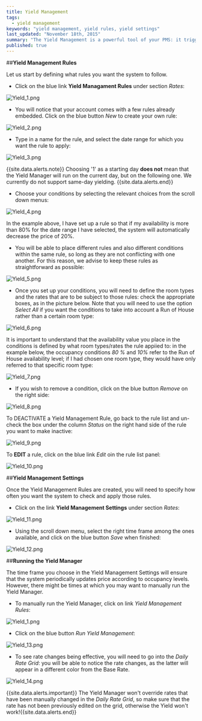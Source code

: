 ```yaml
---
title: Yield Management
tags: 
  - yield management
keywords: "yield management, yield rules, yield settings"
last_updated: "November 18th, 2015"
summary: "The Yield Management is a powerful tool of your PMS: it triggers automatic rate changes based on the occupancy level of a room type or your run of house. The price change is governed by rules that you will have to configure in the system, in order to define how the rates should change when certain conditions apply. "
published: true
---
```






##**Yield Management Rules**  

Let us start by defining what rules you want the system to follow.  

  - Click on the blue link **Yield Managament Rules** under section _Rates_:  
  
![Yield_1.png]({{site.baseurl}}/images/Yield_1.png)


  
  - You will notice that your account comes with a few rules already embedded. Click on the blue button _New_ to create your own rule:  
  
![Yield_2.png]({{site.baseurl}}/images/Yield_2.png)


  
  - Type in a name for the rule, and select the date range for which you want the rule to apply:  
  
![Yield_3.png]({{site.baseurl}}/images/Yield_3.png)


 {{site.data.alerts.note}} Choosing '1' as a starting day **does not** mean that the Yield Manager will run on the current day, but on the following one. We currently do not support same-day yielding. {{site.data.alerts.end}} 
  
  - Choose your conditions by selecting the relevant choices from the scroll down menus:  
  
![Yield_4.png]({{site.baseurl}}/images/Yield_4.png)

 
  
  In the example above, I have set up a rule so that if my availability is more than 80% for the date range I have selected, the system will automatically decrease the price of 20%.  
  
  - You will be able to place different rules and also different conditions within the same rule, so long as they are not conflicting with one another. For this reason, we advise to keep these rules as straightforward as possible:  
  
![Yield_5.png]({{site.baseurl}}/images/Yield_5.png)

  
  
  - Once you set up your conditions, you will need to define the room types and the rates that are to be subject to those rules: check the appropriate boxes, as in the picture below. Note that you will need to use the option _Select All_ if you want the conditions to take into account a Run of House rather than a certain room type:  
  
![Yield_6.png]({{site.baseurl}}/images/Yield_6.png)

  
  It is important to understand that the availability value you place in the conditions is defined by what room types/rates the rule appiied to: in the example below, the occupancy conditions _80 %_ and _10%_ refer to the Run of House availability level; if I had chosen one room type, they would have only referred to that specific room type:  
  
![Yield_7.png]({{site.baseurl}}/images/Yield_7.png)



 - If you wish to remove a condition, click on the blue button _Remove_ on the right side:  
 
![Yield_8.png]({{site.baseurl}}/images/Yield_8.png)

 
 
 To <span class="label label-info">DEACTIVATE</span> a Yield Management Rule, go back to the rule list and un-check the box under the column _Status_ on the right hand side of the rule you want to make inactive: 
 
![Yield_9.png]({{site.baseurl}}/images/Yield_9.png)



To **EDIT** a rule, click on the blue link _Edit_ oin the rule list panel:  

![Yield_10.png]({{site.baseurl}}/images/Yield_10.png)


 

##**Yield Management Settings**  

Once the Yield Management Rules are created, you will need to specify how often you want the system to check and apply those rules.  

 - Click on the link **Yield Management Settings** under section _Rates_:  
 
![Yield_11.png]({{site.baseurl}}/images/Yield_11.png)


 
 - Using the scroll down menu, select the right time frame among the ones available, and click on the blue button _Save_ when finished:  
 
![Yield_12.png]({{site.baseurl}}/images/Yield_12.png)




 
##**Running the Yield Manager**  

The time frame you choose in the Yield Management Settings will ensure that the system periodically updates price according to occupancy levels. However, there might be times at which you may want to manually run the Yield Manager.

 - To manually run the Yield Manager, click on link _Yield Management Rules_:  
 
![Yield_1.png]({{site.baseurl}}/images/Yield_1.png)


 
 - Click on the blue button _Run Yield Management_:  
 
![Yield_13.png]({{site.baseurl}}/images/Yield_13.png)


 
 - To see rate changes being effective, you will need to go into the _Daily Rate Grid_: you will be able to notice the rate changes, as the latter will appear in a different color from the Base Rate.  
 
![Yield_14.png]({{site.baseurl}}/images/Yield_14.png)


{{site.data.alerts.important}} The Yield Manager won't override rates that have been manually changed in the <em>Daily Rate Grid</em>, so make sure that the rate has not been previously edited on the grid, otherwise the Yield won't work!{{site.data.alerts.end}}
